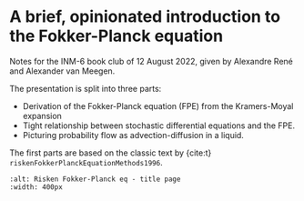 # A brief, opinionated introduction to the Fokker-Planck equation

Notes for the INM-6 book club of 12 August 2022, given by Alexandre René and Alexander van Meegen.

The presentation is split into three parts:

- Derivation of the Fokker-Planck equation (FPE) from the Kramers-Moyal expansion
- Tight relationship between stochastic differential equations and the FPE.
- Picturing probability flow as advection-diffusion in a liquid.

The first parts are based on the classic text by {cite:t}`
riskenFokkerPlanckEquationMethods1996`.

```{image} ./figures/title-page-Risken-2nd-ed.png
:alt: Risken Fokker-Planck eq - title page
:width: 400px
```